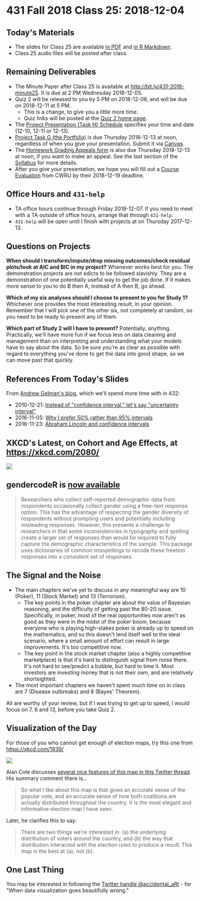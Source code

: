 # 431 Fall 2018 Class 25: 2018-12-04

## Today's Materials

- The slides for Class 25 are available [in PDF](https://github.com/THOMASELOVE/431-2018/blob/master/slides/class25/431_class-25-slides_2018.pdf) and [in R Markdown](https://github.com/THOMASELOVE/THOMASELOVE/431-2018/master/slides/class25/431_class-25-slides_2018.Rmd).
- Class 25 audio files will be posted after class.

## Remaining Deliverables

- The Minute Paper after Class 25 is available at http://bit.ly/431-2018-minute25. It is due at 2 PM Wednesday 2018-12-05.
- Quiz 2 will be released to you by 5 PM on 2018-12-06, and will be due on 2018-12-11 at 5 PM. 
  - This is a change, to give you a little more time.
  - Quiz links will be posted at the [Quiz 2 home page](https://github.com/THOMASELOVE/431-2018/tree/master/quizzes/quiz02).
- The [Project Presentation (Task H) Schedule](http://bit.ly/431-2018-project-schedule) specifies your time and date (12-10, 12-11 or 12-13).
- [Project Task G (the Portfolio)](https://thomaselove.github.io/431-2018-project/taskG.html) is due Thursday 2018-12-13 at noon, regardless of when you give your presentation. Submit it via [Canvas](https://canvas.case.edu/).
- The [Homework Grading Appeals form](https://goo.gl/forms/G4ZZ1Fge1ZkQVKzy2) is also due Thursday 2018-12-13 at noon, if you want to make an appeal. See the last section of the [Syllabus](https://thomaselove.github.io/2018-431-syllabus/) for more details.
- After you give your presentation, we hope you will fill out a [Course Evaluation](https://webapps.case.edu/courseevals/) from CWRU by their 2018-12-19 deadline.

## Office Hours and `431-help`

- TA office hours continue through Friday 2018-12-07. If you need to meet with a TA outside of office hours, arrange that through `431-help`.
- `431-help` will be open until I finish with projects at on Thursday 2017-12-13. 

## Questions on Projects

**When should I transform/impute/drop missing outcomes/check residual plots/look at AIC and BIC in my project?** Whenever works best for you. The demonstration projects are not edicts to be followed slavishly. They are a demonstration of one potentially useful way to get the job done. If it makes more sense to you to do B then A, instead of A then B, go ahead.

**Which of my six analyses should I choose to present to you for Study 1?** Whichever one provides the most interesting result, in your opinion. Remember that I will pick one of the other six, not completely at random, so you need to be ready to present any of them.

**Which part of Study 2 will I have to present?** Potentially, anything. Practically, we'll have more fun if we focus less on data cleaning and management than on interpreting and understanding what your models have to say about the data. So be sure you're as clear as possible with regard to everything you've done to get the data into good shape, so we can move past that quickly.

## References From Today's Slides

From [Andrew Gelman's blog](https://andrewgelman.com/), which we'll spend more time with in 432:

- 2010-12-21: [Instead of "confidence interval," let's say "uncertainty interval"](https://andrewgelman.com/2010/12/21/lets_say_uncert/)
- 2016-11-05: [Why I prefer 50% rather than 95% intervals](https://andrewgelman.com/2016/11/05/why-i-prefer-50-to-95-intervals/)
- 2016-11-23: [Abraham Lincoln and confidence intervals](https://andrewgelman.com/2016/11/23/abraham-lincoln-confidence-intervals/)

## XKCD's Latest, on Cohort and Age Effects, at https://xkcd.com/2080/

![](https://imgs.xkcd.com/comics/cohort_and_age_effects.png)

## gendercodeR is [now available](https://github.com/ropenscilabs/gendercoder)

> Researchers who collect self-reported demographic data from respondents occasionally collect gender using a free-text response option. This has the advantage of respecting the gender diversity of respondents without prompting users and potentially including misleading responses. However, this presents a challenge to researchers in that some inconsistencies in typography and spelling create a larger set of responses than would be required to fully capture the demographic characteristics of the sample.
> This package uses dictionaries of common misspellings to recode these freetext responses into a consistent set of responses.

## The Signal and the Noise

- The main chapters we've yet to discuss in any meaningful way are 10 (Poker), 11 (Stock Market) and 13 (Terrorism).
  - The key points in the poker chapter are about the value of Bayesian reasoning, and the difficulty of getting past the 80-20 issue. Specifically, in poker, most of the real opportunities now aren't as good as they were in the midst of the poker boom, because everyone who is playing high-stakes poker is already up to speed on the mathematics, and so this doesn't lend itself well to the ideal scenario, where a small amount of effort can result in large improvements. It's too competitive now.
  - The key point in the stock market chapter (also a highly competitive marketplace) is that it's hard to distinguish signal from noise there. It's not hard to see/predict a bubble, but hard to time it. Most investors are investing money that is not their own, and are relatively shortsighted.
- The most important chapters we haven't spent much time on in class are 7 (Disease outbreaks) and 8 (Bayes' Theorem).

All are worthy of your review, but if I was trying to get up to speed, I would focus on 7, 8 and 13, before you take Quiz 2.

## Visualization of the Day

For those of you who cannot get enough of election maps, try this one from https://xkcd.com/1939/

![](https://imgs.xkcd.com/comics/2016_election_map.png)

Alan Cole discusses [several nice features of this map in this Twitter thread](https://twitter.com/AlanMCole/status/950415038506037254). His summary comment there is...

> So what I like about this map is that gives an accurate sense of the popular vote, and an accurate sense of how both coalitions are actually distributed throughout the country. It is the most elegant and informative election map I have seen.

Later, he clarifies this to say:

> There are two things we're interested in: (a) the underlying distribution of voters around the country, and (b) the way that distribution interacted with the election rules to produce a result. This map is the best at (a), not (b).

## One Last Thing

You may be interested in following the [Twitter handle @accidental_aRt](https://twitter.com/accidental__aRt) - for "When data visualization goes beautifully wrong."


